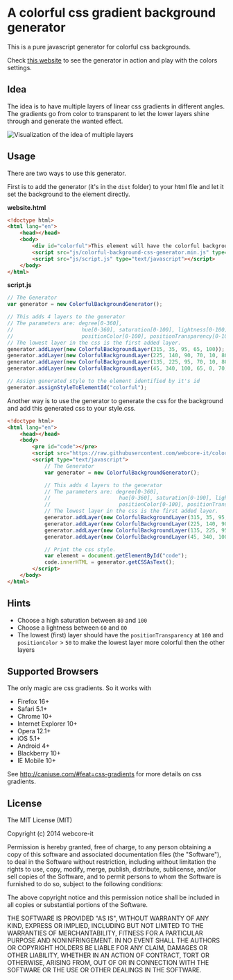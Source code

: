 A colorful css gradient background generator
============================================

This is a pure javascript generator for colorful css backgrounds.

Check [this website](http://www.webcore-it.com/colorful-background) to see the generator in action and play with the colors settings.


Idea 
----
The idea is to have multiple layers of linear css gradients in different angles. The gradients go from color to transparent to let the lower layers shine through and generate the wanted effect.


![Visualization of the idea of multiple layers](https://raw.githubusercontent.com/webcore-it/colorful-background-css-generator/master/doc/colorful-background-idea.png "Visualization of the idea of multiple layers")

Usage
-----
There are two ways to use this generator. 

First is to add the generator (it's in the `dist` folder) to your html file and let it set the background to the element directly.

**website.html**
```html
<!doctype html>
<html lang="en">
    <head></head>
    <body>
        <div id="colorful">This element will have the colorful background.</div>
        <script src="js/colorful-background-css-generator.min.js" type="text/javascript"></script>
        <script src="js/script.js" type="text/javascript"></script>
    </body>
</html> 
```
**script.js**
```js
// The Generator
var generator = new ColorfulBackgroundGenerator();

// This adds 4 layers to the generator
// The parameters are: degree[0-360], 
//                      hue[0-360], saturation[0-100], lightness[0-100], 
//                      positionColor[0-100], positionTransparency[0-100]
// The lowest layer in the css is the first added layer.
generator.addLayer(new ColorfulBackgroundLayer(315, 35, 95, 65, 100));
generator.addLayer(new ColorfulBackgroundLayer(225, 140, 90, 70, 10, 80));
generator.addLayer(new ColorfulBackgroundLayer(135, 225, 95, 70, 10, 80));
generator.addLayer(new ColorfulBackgroundLayer(45, 340, 100, 65, 0, 70));

// Assign generated style to the element identified by it's id
generator.assignStyleToElementId("colorful");
```

Another way is to use the generator to generate the css for the background and add this generated css to your style.css. 

```html
<!doctype html>
<html lang="en">
    <head></head>
    <body>
        <pre id="code"></pre>
        <script src="https://raw.githubusercontent.com/webcore-it/colorful-background-css-generator/master/dist/colorful-background-css-generator.min.js" type="text/javascript"></script>
        <script type="text/javascript">
            // The Generator
            var generator = new ColorfulBackgroundGenerator();

            // This adds 4 layers to the generator
            // The parameters are: degree[0-360], 
            //                      hue[0-360], saturation[0-100], lightness[0-100], 
            //                      positionColor[0-100], positionTransparency[0-100]
            // The lowest layer in the css is the first added layer.
            generator.addLayer(new ColorfulBackgroundLayer(315, 35, 95, 65, 100));
            generator.addLayer(new ColorfulBackgroundLayer(225, 140, 90, 70, 10, 80));
            generator.addLayer(new ColorfulBackgroundLayer(135, 225, 95, 70, 10, 80));
            generator.addLayer(new ColorfulBackgroundLayer(45, 340, 100, 65, 0, 70));

            // Print the css style.
            var element = document.getElementById("code");
            code.innerHTML = generator.getCSSAsText();
        </script>
    </body>
</html>
```


Hints
-----
* Choose a high saturation between `80` and `100` 
* Choose a lightness between `60` and `80`
* The lowest (first) layer should have the `positionTransparency` at `100` and `positionColor` > `50` to make the lowest layer more colorful then the other layers

Supported Browsers
------------------
The only magic are css gradients. So it works with
* Firefox 16+
* Safari 5.1+
* Chrome 10+
* Internet Explorer 10+
* Opera 12.1+
* iOS 5.1+
* Android 4+
* Blackberry 10+
* IE Mobile 10+

See http://caniuse.com/#feat=css-gradients for more details on css gradients.

License
-----
The MIT License (MIT)

Copyright (c) 2014 webcore-it

Permission is hereby granted, free of charge, to any person obtaining a copy
of this software and associated documentation files (the "Software"), to deal
in the Software without restriction, including without limitation the rights
to use, copy, modify, merge, publish, distribute, sublicense, and/or sell
copies of the Software, and to permit persons to whom the Software is
furnished to do so, subject to the following conditions:

The above copyright notice and this permission notice shall be included in all
copies or substantial portions of the Software.

THE SOFTWARE IS PROVIDED "AS IS", WITHOUT WARRANTY OF ANY KIND, EXPRESS OR
IMPLIED, INCLUDING BUT NOT LIMITED TO THE WARRANTIES OF MERCHANTABILITY,
FITNESS FOR A PARTICULAR PURPOSE AND NONINFRINGEMENT. IN NO EVENT SHALL THE
AUTHORS OR COPYRIGHT HOLDERS BE LIABLE FOR ANY CLAIM, DAMAGES OR OTHER
LIABILITY, WHETHER IN AN ACTION OF CONTRACT, TORT OR OTHERWISE, ARISING FROM,
OUT OF OR IN CONNECTION WITH THE SOFTWARE OR THE USE OR OTHER DEALINGS IN THE
SOFTWARE.
